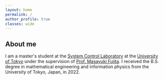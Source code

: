 ```yaml
---
layout: home
permalink: /
author_profile: true
classes: wide
---
```


## About me

I am a master's student at the [System Control Laboratory](https://www.scl.ipc.i.u-tokyo.ac.jp) 
at the [University of Tokyo](https://www.u-tokyo.ac.jp/en/index.html) under the supervision of 
[Prof. Masayuki Fujita](http://www.fl.ctrl.titech.ac.jp/member/fujita/fujitae.html).
I received the B.S. degree in mathematical engineering and information physics from the University of Tokyo, Japan, in 2022.

<!-- I am interested in Systems and Control and fascinated with its versatility and elegance.
I am enjoying learning about control in various scientific/engineering fields and 
I hope that I could get a "systematic” viewpoint of the world 🌍 -->

<!-- The researches can be seen from [here](./researches). -->

